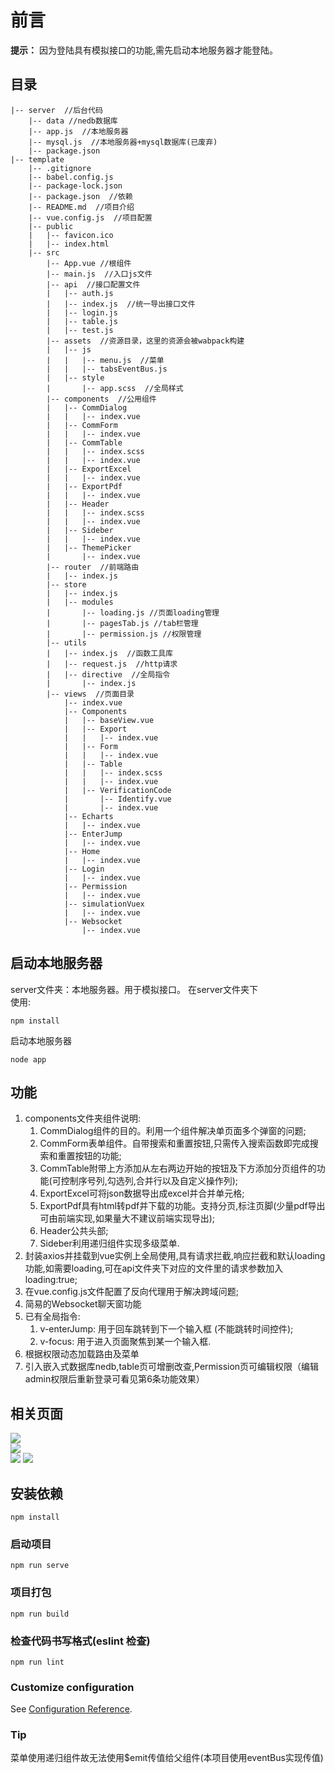 <!-- ctrl + shift + v 预览md文件  mddir生成目录结构-->
# 前言 
**提示：** 因为登陆具有模拟接口的功能,需先启动本地服务器才能登陆。

## 目录
```
|-- server  //后台代码
    |-- data //nedb数据库
    |-- app.js  //本地服务器
    |-- mysql.js  //本地服务器+mysql数据库(已废弃)
    |-- package.json
|-- template
    |-- .gitignore
    |-- babel.config.js
    |-- package-lock.json
    |-- package.json  //依赖
    |-- README.md  //项目介绍
    |-- vue.config.js  //项目配置
    |-- public
    |   |-- favicon.ico
    |   |-- index.html
    |-- src
        |-- App.vue //根组件
        |-- main.js  //入口js文件
        |-- api  //接口配置文件
        |   |-- auth.js
        |   |-- index.js  //统一导出接口文件
        |   |-- login.js
        |   |-- table.js
        |   |-- test.js
        |-- assets  //资源目录，这里的资源会被wabpack构建
        |   |-- js
        |   |   |-- menu.js  //菜单
        |   |   |-- tabsEventBus.js
        |   |-- style
        |       |-- app.scss  //全局样式
        |-- components  //公用组件
        |   |-- CommDialog
        |   |   |-- index.vue
        |   |-- CommForm
        |   |   |-- index.vue
        |   |-- CommTable
        |   |   |-- index.scss
        |   |   |-- index.vue
        |   |-- ExportExcel
        |   |   |-- index.vue
        |   |-- ExportPdf
        |   |   |-- index.vue
        |   |-- Header
        |   |   |-- index.scss
        |   |   |-- index.vue
        |   |-- Sideber
        |   |   |-- index.vue
        |   |-- ThemePicker
        |       |-- index.vue
        |-- router  //前端路由
        |   |-- index.js
        |-- store
        |   |-- index.js
        |   |-- modules
        |       |-- loading.js //页面loading管理
        |       |-- pagesTab.js //tab栏管理
        |       |-- permission.js //权限管理
        |-- utils
        |   |-- index.js  //函数工具库
        |   |-- request.js  //http请求
        |   |-- directive  //全局指令
        |       |-- index.js
        |-- views  //页面目录
            |-- index.vue
            |-- Components
            |   |-- baseView.vue
            |   |-- Export
            |   |   |-- index.vue
            |   |-- Form
            |   |   |-- index.vue
            |   |-- Table
            |   |   |-- index.scss
            |   |   |-- index.vue
            |   |-- VerificationCode
            |       |-- Identify.vue
            |       |-- index.vue
            |-- Echarts
            |   |-- index.vue
            |-- EnterJump
            |   |-- index.vue
            |-- Home
            |   |-- index.vue
            |-- Login
            |   |-- index.vue
            |-- Permission
            |   |-- index.vue
            |-- simulationVuex
            |   |-- index.vue
            |-- Websocket
                |-- index.vue
```

## 启动本地服务器
server文件夹：本地服务器。用于模拟接口。
在server文件夹下  
使用:
```
npm install
```
启动本地服务器
```
node app
```  

## 功能
1. components文件夹组件说明:
    1. CommDialog组件的目的。利用一个组件解决单页面多个弹窗的问题;
    2. CommForm表单组件。自带搜索和重置按钮,只需传入搜索函数即完成搜索和重置按钮的功能;
    3. CommTable附带上方添加从左右两边开始的按钮及下方添加分页组件的功能(可控制序号列,勾选列,合并行以及自定义操作列);
    4. ExportExcel可将json数据导出成excel并合并单元格;
    5. ExportPdf具有html转pdf并下载的功能。支持分页,标注页脚(少量pdf导出可由前端实现,如果量大不建议前端实现导出);
    6. Header公共头部;
    7. Sideber利用递归组件实现多级菜单.
2. 封装axios并挂载到vue实例上全局使用,具有请求拦截,响应拦截和默认loading功能,如需要loading,可在api文件夹下对应的文件里的请求参数加入loading:true;
3. 在vue.config.js文件配置了反向代理用于解决跨域问题;
4. 简易的Websocket聊天窗功能
5. 已有全局指令:
    1. v-enterJump:  用于回车跳转到下一个输入框  (不能跳转时间控件);
    2. v-focus:  用于进入页面聚焦到某一个输入框.
6. 根据权限动态加载路由及菜单
7. 引入嵌入式数据库nedb,table页可增删改查,Permission页可编辑权限（编辑admin权限后重新登录可看见第6条功能效果）
## 相关页面
![](https://img2020.cnblogs.com/blog/1467361/202011/1467361-20201104103956859-1399111189.png)  
![](https://img2020.cnblogs.com/blog/1467361/202011/1467361-20201104104826137-276690659.png)  
![](https://img2020.cnblogs.com/blog/1467361/202104/1467361-20210420163132508-2071634342.png)
![](https://gitee.com/Ruilin0829/my_pic_bed/raw/master/img/20210617104340.png)

## 安装依赖
```
npm install
```

### 启动项目
```
npm run serve
```

### 项目打包
```
npm run build
```

### 检查代码书写格式(eslint 检查)
```
npm run lint
```

### Customize configuration
See [Configuration Reference](https://cli.vuejs.org/config/).

### Tip
  菜单使用递归组件故无法使用$emit传值给父组件(本项目使用eventBus实现传值)